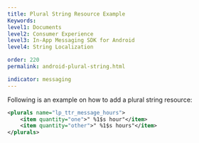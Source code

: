 ```yaml
---
title: Plural String Resource Example
Keywords:
level1: Documents
level2: Consumer Experience
level3: In-App Messaging SDK for Android
level4: String Localization

order: 220
permalink: android-plural-string.html

indicator: messaging
---
```


Following is an example on how to add a plural string resource:

```xml
<plurals name="lp_ttr_message_hours">
	<item quantity="one">" %1$s hour"</item>
	<item quantity="other">" %1$s hours"</item>
</plurals>
```

